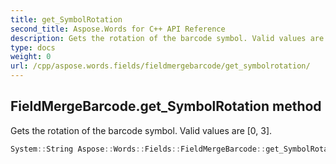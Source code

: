 ```yaml
---
title: get_SymbolRotation
second_title: Aspose.Words for C++ API Reference
description: Gets the rotation of the barcode symbol. Valid values are [0, 3]. 
type: docs
weight: 0
url: /cpp/aspose.words.fields/fieldmergebarcode/get_symbolrotation/
---
```

## FieldMergeBarcode.get_SymbolRotation method


Gets the rotation of the barcode symbol. Valid values are [0, 3].

```cpp
System::String Aspose::Words::Fields::FieldMergeBarcode::get_SymbolRotation()
```

